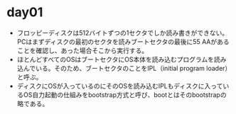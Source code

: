 # day01
- フロッピーディスクは512バイトずつの1セクタでしか読み書きができない。PCはまずディスクの最初のセクタを読みブートセクタの最後に55 AAがあることを確認し、あった場合そこから実行する。
- ほとんどすべてのOSはブートセクタにOS本体を読み込むプログラムを読み込んでいる。そのため、ブートセクタのことをIPL（initial program loader）と呼ぶ。
- ディスクにOSが入っているのにそのOSを読み込むIPLもディスクに入っているOS自力起動の仕組みをbootstrap方式と呼び、bootとはそのbootstrapの略である。
